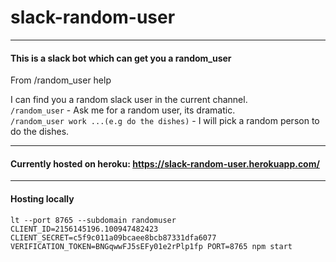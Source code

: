 # slack-random-user
___
#### This is a slack bot which can get you a random_user

From /random_user help  

I can find you a random slack user in the current channel.  
`/random_user` - Ask me for a random user, its dramatic.  
`/random_user work ...(e.g do the dishes)` - I will pick a random person to do the dishes.

___
#### Currently hosted on heroku: https://slack-random-user.herokuapp.com/

___
#### Hosting locally
`lt --port 8765 --subdomain randomuser`
`CLIENT_ID=2156145196.100947482423 CLIENT_SECRET=c5f9c011a09bcaee8bcb87331dfa6077 VERIFICATION_TOKEN=BNGqwwFJ5sEFy01e2rPlp1fp PORT=8765 npm start`
